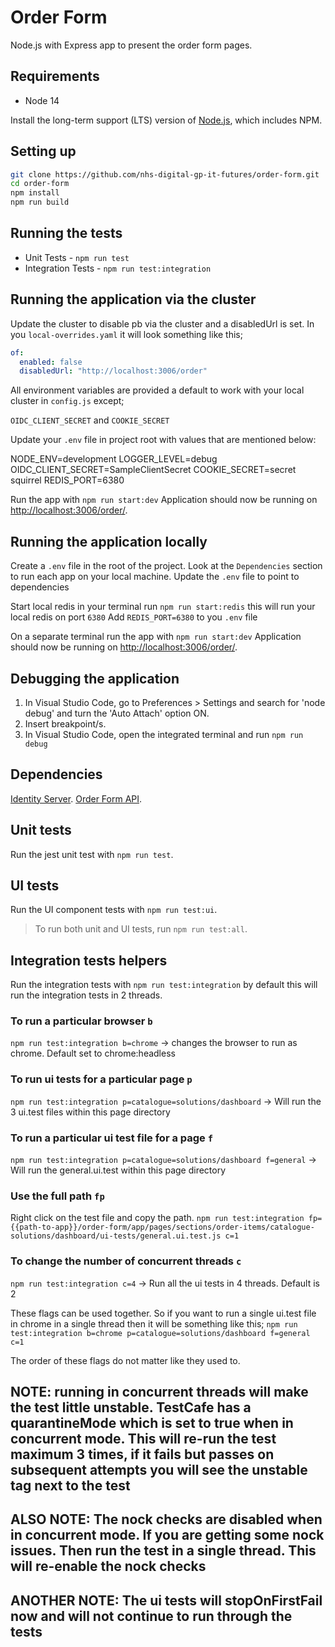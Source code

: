 # Order Form

Node.js with Express app to present the order form pages.

## Requirements

- Node 14

Install the long-term support (LTS) version of [Node.js](https://nodejs.org/en/), which includes NPM.

## Setting up

```sh
git clone https://github.com/nhs-digital-gp-it-futures/order-form.git
cd order-form
npm install
npm run build
```

## Running the tests

- Unit Tests - `npm run test`
- Integration Tests - `npm run test:integration`

## Running the application via the cluster

Update the cluster to disable pb via the cluster and a disabledUrl is set. In you `local-overrides.yaml` it will look something like this;

```yaml
of:
  enabled: false
  disabledUrl: "http://localhost:3006/order"
```

All environment variables are provided a default to work with your local cluster in `config.js` except;

`OIDC_CLIENT_SECRET` and `COOKIE_SECRET`

Update your `.env` file in project root with values that are mentioned below:

NODE_ENV=development
LOGGER_LEVEL=debug
OIDC_CLIENT_SECRET=SampleClientSecret
COOKIE_SECRET=secret squirrel
REDIS_PORT=6380

Run the app with `npm run start:dev`
Application should now be running on <http://localhost:3006/order/>.

## Running the application locally

Create a `.env` file in the root of the project.
Look at the `Dependencies` section to run each app on your local machine.
Update the `.env` file to point to dependencies

Start local redis in your terminal run `npm run start:redis` this will run your local redis on port `6380`
Add `REDIS_PORT=6380` to you `.env` file

On a separate terminal run the app with `npm run start:dev`
Application should now be running on <http://localhost:3006/order/>.

## Debugging the application

 1. In Visual Studio Code, go to Preferences > Settings and search for 'node debug' and turn the 'Auto Attach' option ON.
 2. Insert breakpoint/s.
 3. In Visual Studio Code, open the integrated terminal and run `npm run debug`

## Dependencies

[Identity Server](https://github.com/nhs-digital-gp-it-futures/BuyingCatalogueIdentity).
[Order Form API](https://github.com/nhs-digital-gp-it-futures/BuyingCatalogueOrdering#running-the-application).

## Unit tests
Run the jest unit test with `npm run test`.

## UI tests
Run the UI component tests with `npm run test:ui`.

> To run both unit and UI tests, run `npm run test:all`.

## Integration tests helpers

Run the integration tests with `npm run test:integration` by default this will run the integration tests in 2 threads.

### To run a particular browser `b`

`npm run test:integration b=chrome` -> changes the browser to run as chrome. Default set to chrome:headless

### To run ui tests for a particular page `p`

`npm run test:integration p=catalogue=solutions/dashboard` -> Will run the 3 ui.test files within this page directory

### To run a particular ui test file for a page `f`

`npm run test:integration p=catalogue=solutions/dashboard f=general` -> Will run the general.ui.test within this page directory

### Use the full path `fp`

Right click on the test file and copy the path.
`npm run test:integration fp={{path-to-app}}/order-form/app/pages/sections/order-items/catalogue-solutions/dashboard/ui-tests/general.ui.test.js c=1`

### To change the number of concurrent threads `c`

`npm run test:integration c=4` -> Run all the ui tests in 4 threads. Default is 2

These flags can be used together. So if you want to run a single ui.test file in chrome in a single thread then it will be something like this;
`npm run test:integration b=chrome p=catalogue=solutions/dashboard f=general c=1`

The order of these flags do not matter like they used to.

## NOTE: running in concurrent threads will make the test little unstable. TestCafe has a quarantineMode which is set to true when in concurrent mode. This will re-run the test maximum 3 times, if it fails but passes on subsequent attempts you will see the unstable tag next to the test

## ALSO NOTE: The nock checks are disabled when in concurrent mode. If you are getting some nock issues. Then run the test in a single thread. This will re-enable the nock checks

## ANOTHER NOTE: The ui tests will stopOnFirstFail now and will not continue to run through the tests
